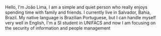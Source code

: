 Hello, I'm João Lima,
I am a simple and quiet person who really enjoys spending time with family and friends.
I currently live in Salvador, Bahia, Brazil.
My native language is Brazilian Portuguese, but I can handle myself very well in English, I'm a SI student in UNIFACS and now I am focusing on the security of information and people management
